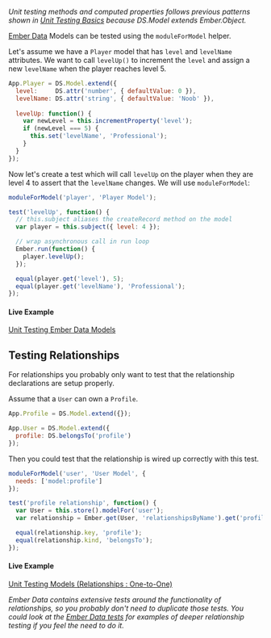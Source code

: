 _Unit testing methods and computed properties follows previous patterns shown 
in [Unit Testing Basics] because DS.Model extends Ember.Object._

[Ember Data] Models can be tested using the `moduleForModel` helper.

Let's assume we have a `Player` model that has `level` and `levelName` 
attributes. We want to call `levelUp()` to increment the `level` and assign a 
new `levelName` when the player reaches level 5.

```javascript
App.Player = DS.Model.extend({
  level:     DS.attr('number', { defaultValue: 0 }),
  levelName: DS.attr('string', { defaultValue: 'Noob' }),
  
  levelUp: function() {
    var newLevel = this.incrementProperty('level');
    if (newLevel === 5) {
      this.set('levelName', 'Professional');      
    }
  }
});
```

Now let's create a test which will call `levelUp` on the player when they are
level 4 to assert that the `levelName` changes. We will use `moduleForModel`:

```javascript
moduleForModel('player', 'Player Model');

test('levelUp', function() {
  // this.subject aliases the createRecord method on the model
  var player = this.subject({ level: 4 });

  // wrap asynchronous call in run loop
  Ember.run(function() {
    player.levelUp();
  });

  equal(player.get('level'), 5);
  equal(player.get('levelName'), 'Professional');
});
```

#### Live Example

<a class="jsbin-embed" href="http://jsbin.com/roqurabiva/1/embed?output">Unit Testing
Ember Data Models</a>

## Testing Relationships

For relationships you probably only want to test that the relationship
declarations are setup properly.

Assume that a `User` can own a `Profile`.

```javascript
App.Profile = DS.Model.extend({});

App.User = DS.Model.extend({
  profile: DS.belongsTo('profile')
});
```

Then you could test that the relationship is wired up correctly
with this test.

```javascript
moduleForModel('user', 'User Model', {
  needs: ['model:profile']
});

test('profile relationship', function() {
  var User = this.store().modelFor('user');
  var relationship = Ember.get(User, 'relationshipsByName').get('profile');

  equal(relationship.key, 'profile');
  equal(relationship.kind, 'belongsTo');
});
```

#### Live Example

<a class="jsbin-embed" href="http://jsbin.com/luvoyibeba/1/embed?output">Unit Testing Models (Relationships : One-to-One)</a>

<script src="http://static.jsbin.com/js/embed.js"></script>

_Ember Data contains extensive tests around the functionality of
relationships, so you probably don't need to duplicate those tests.  You could
look at the [Ember Data tests] for examples of deeper relationship testing if you
feel the need to do it._

[Ember Data]: https://github.com/emberjs/data
[Unit Testing Basics]: /guides/testing/unit-testing-basics
[Ember Data tests]: https://github.com/emberjs/data/tree/master/packages/ember-data/tests
